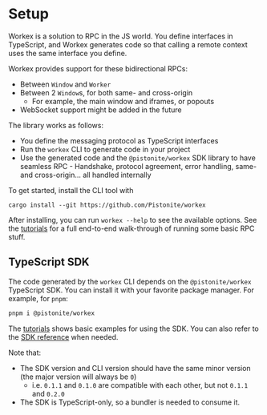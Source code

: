 # Setup

Workex is a solution to RPC in the JS world. You define interfaces in
TypeScript, and Workex generates code so that calling a remote
context uses the same interface you define.

Workex provides support for these bidirectional RPCs:
- Between `Window` and `Worker`
- Between 2 `Window`s, for both same- and cross-origin
  - For example, the main window and iframes, or popouts
- WebSocket support might be added in the future

The library works as follows:
- You define the messaging protocol as TypeScript interfaces
- Run the `workex` CLI to generate code in your project
- Use the generated code and the `@pistonite/workex` SDK library
  to have seamless RPC - Handshake, protocol agreement, error handling, same- and cross-origin...
  all handled internally

To get started, install the CLI tool with

```
cargo install --git https://github.com/Pistonite/workex
```
After installing, you can run `workex --help` to see the available options.
See the [tutorials](./tutorial/index.md) for a full end-to-end walk-through
of running some basic RPC stuff.

## TypeScript SDK
The code generated by the `workex` CLI depends on the `@pistonite/workex` TypeScript SDK.
You can install it with your favorite package manager. For example, for `pnpm`:

```bash
pnpm i @pistonite/workex
```
The [tutorials](./tutorial/index.md) shows basic examples for using the SDK.
You can also refer to the [SDK reference](./reference/index.md) when needed.

Note that:
- The SDK version and CLI version should have the same minor version (the major version will always be `0`)
  - i.e. `0.1.1` and `0.1.0` are compatible with each other, but not `0.1.1` and `0.2.0`
- The SDK is TypeScript-only, so a bundler is needed to consume it.
